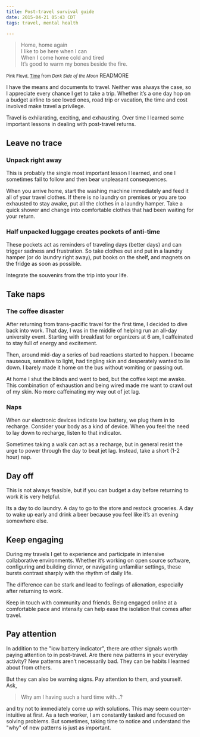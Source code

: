 ```yaml
---
title: Post-travel survival guide
date: 2015-04-21 05:43 CDT
tags: travel, mental health

---
```


> Home, home again <br>
> I like to be here when I can <br>
> When I come home cold and tired <br>
> It’s good to warm my bones beside the fire.

<small>Pink Floyd, [Time](https://www.youtube.com/watch?v=JwYX52BP2Sk) from *Dark Side of the Moon*</small>
READMORE

I have the means and documents to travel. Neither was always the case, so I appreciate every chance I get to take a trip. Whether it’s a one day hop on a budget airline to see loved ones, road trip or vacation, the time and cost involved make travel a privilege.

Travel is exhilarating, exciting, and exhausting. Over time I learned some important lessons in dealing with post-travel returns.


## Leave no trace

### Unpack right away

This is probably the single most important lesson I learned, and one I sometimes fail to follow and then bear unpleasant consequences.

When you arrive home, start the washing machine immediately and feed it all of your travel clothes. If there is no laundry on premises or you are too exhausted to stay awake, put all the clothes in a laundry hamper. Take a quick shower and change into comfortable clothes that had been waiting for your return.

### Half unpacked luggage creates pockets of anti-time

These pockets act as reminders of traveling days (better days) and can trigger sadness and frustration. So take clothes out and put in a laundry hamper (or do laundry right away), put books on the shelf, and magnets on the fridge as soon as possible.

Integrate the souvenirs from the trip into your life.

## Take naps

### The coffee disaster

After returning from trans-pacific travel for the first time, I decided to dive back into work. That day, I was in the middle of helping run an all-day university event. Starting with breakfast for organizers at 6 am, I caffeinated to stay full of energy and excitement.

Then, around mid-day a series of bad reactions started to happen. I became nauseous, sensitive to light, had tingling skin and desperately wanted to lie down. I barely made it home on the bus without vomiting or passing out.

At home I shut the blinds and went to bed, but the coffee kept me awake. This combination of exhaustion and being wired made me want to crawl out of my skin. No more caffeinating my way out of jet lag.

### Naps

When our electronic devices indicate low battery, we plug them in to recharge. Consider your body as a kind of device. When you feel the need to lay down to recharge, listen to that indicator.

Sometimes taking a walk can act as a recharge, but in general resist the urge to power through the day to beat jet lag. Instead, take a short (1-2 hour) nap.

## Day off

This is not always feasible, but if you can budget a day before returning to work it is very helpful.

Its a day to do laundry. A day to go to the store and restock groceries. A day to wake up early and drink a beer because you feel like it’s an evening somewhere else.

## Keep engaging

During my travels I get to experience and participate in intensive collaborative environments. Whether it’s working on open source software, configuring and building dinner, or navigating unfamiliar settings, these bursts contrast sharply with the rhythm of daily life.

The difference can be stark and lead to feelings of alienation, especially after returning to work.

Keep in touch with community and friends. Being engaged online at a comfortable pace and intensity can help ease the isolation that comes after travel.

## Pay attention

In addition to the "low battery indicator", there are other signals worth paying attention to in post-travel. Are there new patterns in your everyday activity? New patterns aren’t necessarily bad. They can be habits I learned about from others.

But they can also be warning signs. Pay attention to them, and yourself. Ask,

> Why am I having such a hard time with...?

and try not to immediately come up with solutions. This may seem counter-intuitive at first. As a tech worker, I am constantly tasked and focused on solving problems. But sometimes, taking time to notice and understand the "why" of new patterns is just as important.
